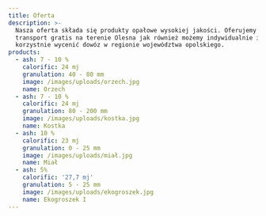 ```yaml
---
title: Oferta
description: >-
  Nasza oferta składa się produkty opałowe wysokiej jakości. Oferujemy również
  transport gratis na terenie Olesna jak również możemy indywidualnie i
  korzystnie wycenić dowóz w regionie województwa opolskiego.
products:
  - ash: 7 - 10 %
    calorific: 24 mj
    granulation: 40 - 80 mm
    image: /images/uploads/orzech.jpg
    name: Orzech
  - ash: 7 - 10 %
    calorific: 24 mj
    granulation: 80 - 200 mm
    image: /images/uploads/kostka.jpg
    name: Kostka
  - ash: 10 %
    calorific: 23 mj
    granulation: 0 - 25 mm
    image: /images/uploads/miał.jpg
    name: Miał
  - ash: 5%
    calorific: '27,7 mj'
    granulation: 5 - 25 mm
    image: /images/uploads/ekogroszek.jpg
    name: Ekogroszek I
---
```


